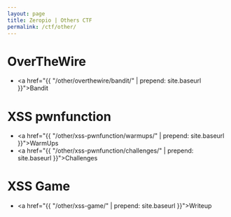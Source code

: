 ```yaml
---
layout: page
title: Zeropio | Others CTF
permalink: /ctf/other/
---
```


# OverTheWire

- <a href="{{ "/other/overthewire/bandit/" | prepend: site.baseurl }}">Bandit</a>

# XSS pwnfunction

- <a href="{{ "/other/xss-pwnfunction/warmups/" | prepend: site.baseurl }}">WarmUps</a>
- <a href="{{ "/other/xss-pwnfunction/challenges/" | prepend: site.baseurl }}">Challenges</a>

# XSS Game

- <a href="{{ "/other/xss-game/" | prepend: site.baseurl }}">Writeup</a>